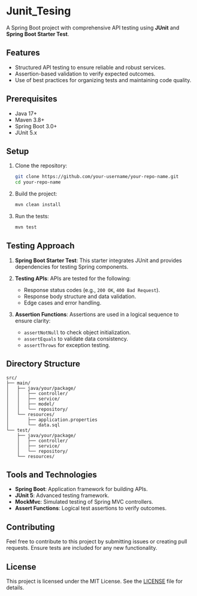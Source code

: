 # Junit_Tesing

A Spring Boot project with comprehensive API testing using **JUnit** and **Spring Boot Starter Test**.

## Features

- Structured API testing to ensure reliable and robust services.
- Assertion-based validation to verify expected outcomes.
- Use of best practices for organizing tests and maintaining code quality.

## Prerequisites

- Java 17+
- Maven 3.8+
- Spring Boot 3.0+
- JUnit 5.x

## Setup

1. Clone the repository:
   ```bash
   git clone https://github.com/your-username/your-repo-name.git
   cd your-repo-name
   ```

2. Build the project:
   ```bash
   mvn clean install
   ```

3. Run the tests:
   ```bash
   mvn test
   ```

## Testing Approach

1. **Spring Boot Starter Test**: This starter integrates JUnit and provides dependencies for testing Spring components.

2. **Testing APIs**: APIs are tested for the following:
   - Response status codes (e.g., `200 OK`, `400 Bad Request`).
   - Response body structure and data validation.
   - Edge cases and error handling.

3. **Assertion Functions**: Assertions are used in a logical sequence to ensure clarity:
   - `assertNotNull` to check object initialization.
   - `assertEquals` to validate data consistency.
   - `assertThrows` for exception testing.

## Directory Structure

```
src/
├── main/
│   ├── java/your/package/
│   │   ├── controller/
│   │   ├── service/
│   │   ├── model/
│   │   └── repository/
│   └── resources/
│       ├── application.properties
│       └── data.sql
└── test/
    ├── java/your/package/
    │   ├── controller/
    │   ├── service/
    │   └── repository/
    └── resources/
```

## Tools and Technologies

- **Spring Boot**: Application framework for building APIs.
- **JUnit 5**: Advanced testing framework.
- **MockMvc**: Simulated testing of Spring MVC controllers.
- **Assert Functions**: Logical test assertions to verify outcomes.

## Contributing

Feel free to contribute to this project by submitting issues or creating pull requests. Ensure tests are included for any new functionality.

## License

This project is licensed under the MIT License. See the [LICENSE](LICENSE) file for details.
